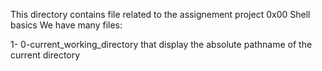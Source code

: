 This directory contains file related to the assignement project 0x00 Shell basics
We have many files:

1- 0-current_working_directory that display the absolute pathname of the current directory
